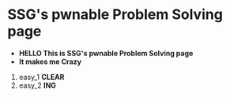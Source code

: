 # SSG's pwnable Problem Solving page
* __HELLO This is SSG's pwnable Problem Solving page__
* __It makes me Crazy__

1. easy_1 __CLEAR__
2. easy_2 __ING__
